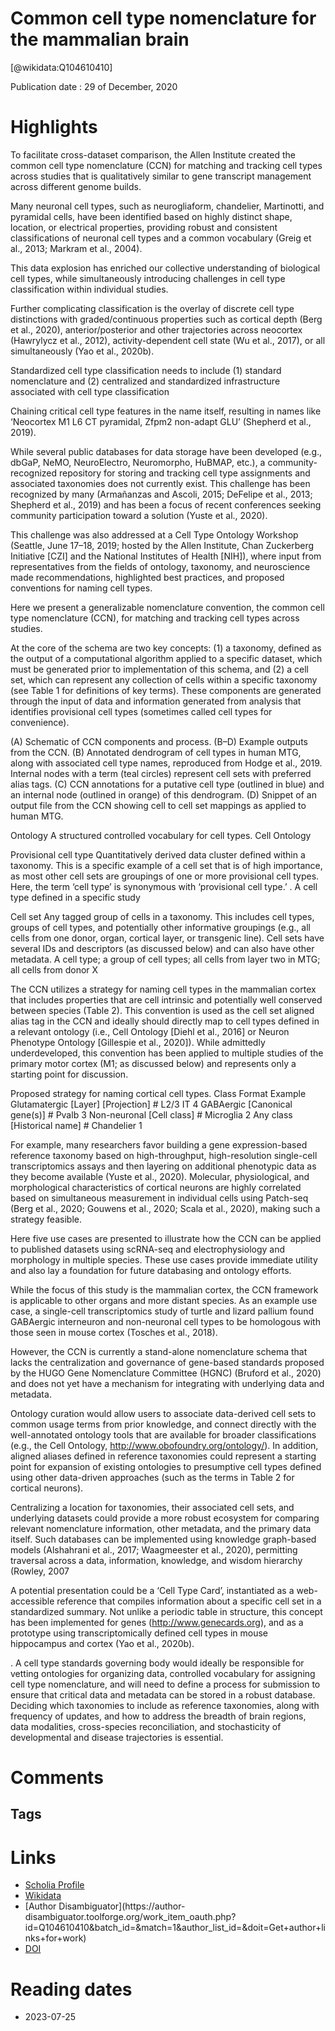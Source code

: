 
Common cell type nomenclature for the mammalian brain
=====================================================
  
  [@wikidata:Q104610410]  
  
Publication date : 29 of December, 2020  

# Highlights

 To facilitate cross-dataset comparison, the Allen Institute created the common cell type nomenclature (CCN) for matching and tracking cell types across studies that is qualitatively similar to gene transcript management across different genome builds. 

 Many neuronal cell types, such as neurogliaform, chandelier, Martinotti, and pyramidal cells, have been identified based on highly distinct shape, location, or electrical properties, providing robust and consistent classifications of neuronal cell types and a common vocabulary (Greig et al., 2013; Markram et al., 2004).

 This data explosion has enriched our collective understanding of biological cell types, while simultaneously introducing challenges in cell type classification within individual studies.

Further complicating classification is the overlay of discrete cell type distinctions with graded/continuous properties such as cortical depth (Berg et al., 2020), anterior/posterior and other trajectories across neocortex (Hawrylycz et al., 2012), activity-dependent cell state (Wu et al., 2017), or all simultaneously (Yao et al., 2020b).


Standardized cell type classification needs to include (1) standard nomenclature and (2) centralized and standardized infrastructure associated with cell type classification

<!-- kind of yes, but nomenclature may be by IDs  -->

Chaining critical cell type features in the name itself, resulting in names like ‘Neocortex M1 L6 CT pyramidal, Zfpm2 non-adapt GLU’ (Shepherd et al., 2019).

While several public databases for data storage have been developed (e.g., dbGaP, NeMO, NeuroElectro, Neuromorpho, HuBMAP, etc.), a community-recognized repository for storing and tracking cell type assignments and associated taxonomies does not currently exist. This challenge has been recognized by many (Armañanzas and Ascoli, 2015; DeFelipe et al., 2013; Shepherd et al., 2019) and has been a focus of recent conferences seeking community participation toward a solution (Yuste et al., 2020). 

This challenge was also addressed at a Cell Type Ontology Workshop (Seattle, June 17–18, 2019; hosted by the Allen Institute, Chan Zuckerberg Initiative [CZI] and the National Institutes of Health [NIH]), where input from representatives from the fields of ontology, taxonomy, and neuroscience made recommendations, highlighted best practices, and proposed conventions for naming cell types.

Here we present a generalizable nomenclature convention, the common cell type nomenclature (CCN), for matching and tracking cell types across studies.

At the core of the schema are two key concepts: (1) a taxonomy, defined as the output of a computational algorithm applied to a specific dataset, which must be generated prior to implementation of this schema, and (2) a cell set, which can represent any collection of cells within a specific taxonomy (see Table 1 for definitions of key terms). These components are generated through the input of data and information generated from analysis that identifies provisional cell types (sometimes called cell types for convenience). 

<!-- I have my critics, as this is largely ontologically imprecise -->

(A) Schematic of CCN components and process. (B–D) Example outputs from the CCN. (B) Annotated dendrogram of cell types in human MTG, along with associated cell type names, reproduced from Hodge et al., 2019. Internal nodes with a term (teal circles) represent cell sets with preferred alias tags. (C) CCN annotations for a putative cell type (outlined in blue) and an internal node (outlined in orange) of this dendrogram. (D) Snippet of an output file from the CCN showing cell to cell set mappings as applied to human MTG.

Ontology	A structured controlled vocabulary for cell types.	Cell Ontology

Provisional cell type	Quantitatively derived data cluster defined within a taxonomy. This is a specific example of a cell set that is of high importance, as most other cell sets are groupings of one or more provisional cell types. Here, the term ‘cell type’ is synonymous with ‘provisional cell type.’ .	A cell type defined in a specific study

Cell set	Any tagged group of cells in a taxonomy. This includes cell types, groups of cell types, and potentially other informative groupings (e.g., all cells from one donor, organ, cortical layer, or transgenic line). Cell sets have several IDs and descriptors (as discussed below) and can also have other metadata.	A cell type; a group of cell types; all cells from layer two in MTG; all cells from donor X

<!-- mixes clusters and types all the time   -->

The CCN utilizes a strategy for naming cell types in the mammalian cortex that includes properties that are cell intrinsic and potentially well conserved between species (Table 2). This convention is used as the cell set aligned alias tag in the CCN and ideally should directly map to cell types defined in a relevant ontology (i.e., Cell Ontology [Diehl et al., 2016] or Neuron Phenotype Ontology [Gillespie et al., 2020]). While admittedly underdeveloped, this convention has been applied to multiple studies of the primary motor cortex (M1; as discussed below) and represents only a starting point for discussion.



Proposed strategy for naming cortical cell types.
Class	Format	Example
Glutamatergic	[Layer] [Projection] #	L2/3 IT 4
GABAergic	[Canonical gene(s)] #	Pvalb 3
Non-neuronal	[Cell class] #	Microglia 2
Any class	[Historical name] #	Chandelier 1

For example, many researchers favor building a gene expression-based reference taxonomy based on high-throughput, high-resolution single-cell transcriptomics assays and then layering on additional phenotypic data as they become available (Yuste et al., 2020). Molecular, physiological, and morphological characteristics of cortical neurons are highly correlated based on simultaneous measurement in individual cells using Patch-seq (Berg et al., 2020; Gouwens et al., 2020; Scala et al., 2020), making such a strategy feasible. 


Here five use cases are presented to illustrate how the CCN can be applied to published datasets using scRNA-seq and electrophysiology and morphology in multiple species. These use cases provide immediate utility and also lay a foundation for future databasing and ontology efforts.



While the focus of this study is the mammalian cortex, the CCN framework is applicable to other organs and more distant species. As an example use case, a single-cell transcriptomics study of turtle and lizard pallium found GABAergic interneuron and non-neuronal cell types to be homologous with those seen in mouse cortex (Tosches et al., 2018). 

However, the CCN is currently a stand-alone nomenclature schema that lacks the centralization and governance of gene-based standards proposed by the HUGO Gene Nomenclature Committee (HGNC) (Bruford et al., 2020) and does not yet have a mechanism for integrating with underlying data and metadata.

Ontology curation would allow users to associate data-derived cell sets to common usage terms from prior knowledge, and connect directly with the well-annotated ontology tools that are available for broader classifications (e.g., the Cell Ontology, http://www.obofoundry.org/ontology/). In addition, aligned aliases defined in reference taxonomies could represent a starting point for expansion of existing ontologies to presumptive cell types defined using other data-driven approaches (such as the terms in Table 2 for cortical neurons). 

 Centralizing a location for taxonomies, their associated cell sets, and underlying datasets could provide a more robust ecosystem for comparing relevant nomenclature information, other metadata, and the primary data itself. Such databases can be implemented using knowledge graph-based models (Alshahrani et al., 2017; Waagmeester et al., 2020), permitting traversal across a data, information, knowledge, and wisdom hierarchy (Rowley, 2007

 <!-- nice -->

 A potential presentation could be a ‘Cell Type Card’, instantiated as a web-accessible reference that compiles information about a specific cell set in a standardized summary. Not unlike a periodic table in structure, this concept has been implemented for genes (http://www.genecards.org), and as a prototype using transcriptomically defined cell types in mouse hippocampus and cortex (Yao et al., 2020b).

 . A cell type standards governing body would ideally be responsible for vetting ontologies for organizing data, controlled vocabulary for assigning cell type nomenclature, and will need to define a process for submission to ensure that critical data and metadata can be stored in a robust database. Deciding which taxonomies to include as reference taxonomies, along with frequency of updates, and how to address the breadth of brain regions, data modalities, cross-species reconciliation, and stochasticity of developmental and disease trajectories is essential.
# Comments

## Tags

# Links
  
 * [Scholia Profile](https://scholia.toolforge.org/work/Q104610410)  
 * [Wikidata](https://www.wikidata.org/wiki/Q104610410)  
 * [Author Disambiguator](https://author-
disambiguator.toolforge.org/work_item_oauth.php?id=Q104610410&batch_id=&match=1&author_list_id=&doit=Get+author+links+for+work)  
 * [DOI](https://doi.org/10.7554/ELIFE.59928)  

# Reading dates

* 2023-07-25